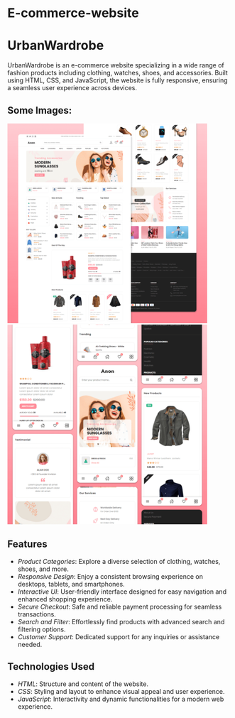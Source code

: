 # E-commerce-website
# UrbanWardrobe

UrbanWardrobe is an e-commerce website specializing in a wide range of fashion products including clothing, watches, shoes, and accessories. Built using HTML, CSS, and JavaScript, the website is fully responsive, ensuring a seamless user experience across devices.



## Some Images:
<img width="450px;" src="https://raw.githubusercontent.com/aaryan-gupta03/Wardrobe-E-Commerce-Website/main/website-demo-images/desktop.png"/>
<img width="450px;" src="https://raw.githubusercontent.com/aaryan-gupta03/Wardrobe-E-Commerce-Website/main/website-demo-images/mobile.png"/>

## Features

- *Product Categories*: Explore a diverse selection of clothing, watches, shoes, and more.
- *Responsive Design*: Enjoy a consistent browsing experience on desktops, tablets, and smartphones.
- *Interactive UI*: User-friendly interface designed for easy navigation and enhanced shopping experience.
- *Secure Checkout*: Safe and reliable payment processing for seamless transactions.
- *Search and Filter*: Effortlessly find products with advanced search and filtering options.
- *Customer Support*: Dedicated support for any inquiries or assistance needed.

## Technologies Used

- *HTML*: Structure and content of the website.
- *CSS*: Styling and layout to enhance visual appeal and user experience.
- *JavaScript*: Interactivity and dynamic functionalities for a modern web experience.
